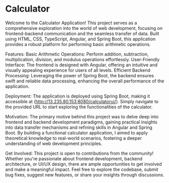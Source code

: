 # Calculator

Welcome to the Calculator Application! This project serves as a comprehensive exploration into the world of web development, focusing on frontend-backend communication and the seamless transfer of data. Built using HTML, CSS, TypeScript, Angular, and Spring Boot, this application provides a robust platform for performing basic arithmetic operations.

Features:
Basic Arithmetic Operations: Perform addition, subtraction, multiplication, division, and modulus operations effortlessly.
User-Friendly Interface: The frontend is designed with Angular, offering an intuitive and visually appealing experience for users of all levels.
Efficient Backend Processing: Leveraging the power of Spring Boot, the backend ensures swift and reliable data processing, enhancing the overall performance of the application.

Deployment:
The application is deployed using Spring Boot, making it accessible at (http://13.235.80.153:8080/calculatorui/). Simply navigate to the provided URL to start exploring the functionalities of the calculator.

Motivation:
The primary motive behind this project was to delve deep into frontend and backend development paradigms, gaining practical insights into data transfer mechanisms and refining skills in Angular and Spring Boot. By building a functional calculator application, I aimed to apply theoretical knowledge to real-world scenarios, fostering a deeper understanding of web development principles.

Get Involved:
This project is open to contributions from the community! Whether you're passionate about frontend development, backend architecture, or UI/UX design, there are ample opportunities to get involved and make a meaningful impact. Feel free to explore the codebase, submit bug fixes, suggest new features, or share your insights through discussions.
